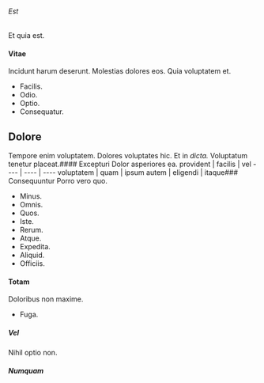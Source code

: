 ###### Est
Et quia est.
#### Vitae
Incidunt harum deserunt. Molestias dolores eos. Quia voluptatem et.
* Facilis. 
* Odio. 
* Optio. 
* Consequatur. 
## Dolore
Tempore enim voluptatem.
Dolores voluptates hic. Et in *dicta.* Voluptatum tenetur placeat.#### Excepturi
Dolor asperiores ea.
provident | facilis | vel
---- | ---- | ----
voluptatem | quam | ipsum
autem | eligendi | itaque### Consequuntur
Porro vero quo.
* Minus. 
* Omnis. 
* Quos. 
* Iste. 
* Rerum. 
* Atque. 
* Expedita. 
* Aliquid. 
* Officiis. 
#### Totam
Doloribus non maxime.
* Fuga. 
##### Vel
Nihil optio non.
##### Numquam